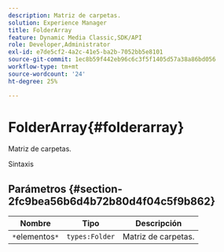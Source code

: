 ```yaml
---
description: Matriz de carpetas.
solution: Experience Manager
title: FolderArray
feature: Dynamic Media Classic,SDK/API
role: Developer,Administrator
exl-id: e7de5cf2-4a2c-41e5-ba2b-7052bb5e8101
source-git-commit: 1ec8b59f442eb96c6c3f5f1405d57a38a86bd056
workflow-type: tm+mt
source-wordcount: '24'
ht-degree: 25%

---
```


# FolderArray{#folderarray}

Matriz de carpetas.

Sintaxis

## Parámetros {#section-2fc9bea56b6d4b72b80d4f04c5f9b862}

| Nombre | Tipo | Descripción |
|---|---|---|
| `*`elementos`*` | `types:Folder` | Matriz de carpetas. |
